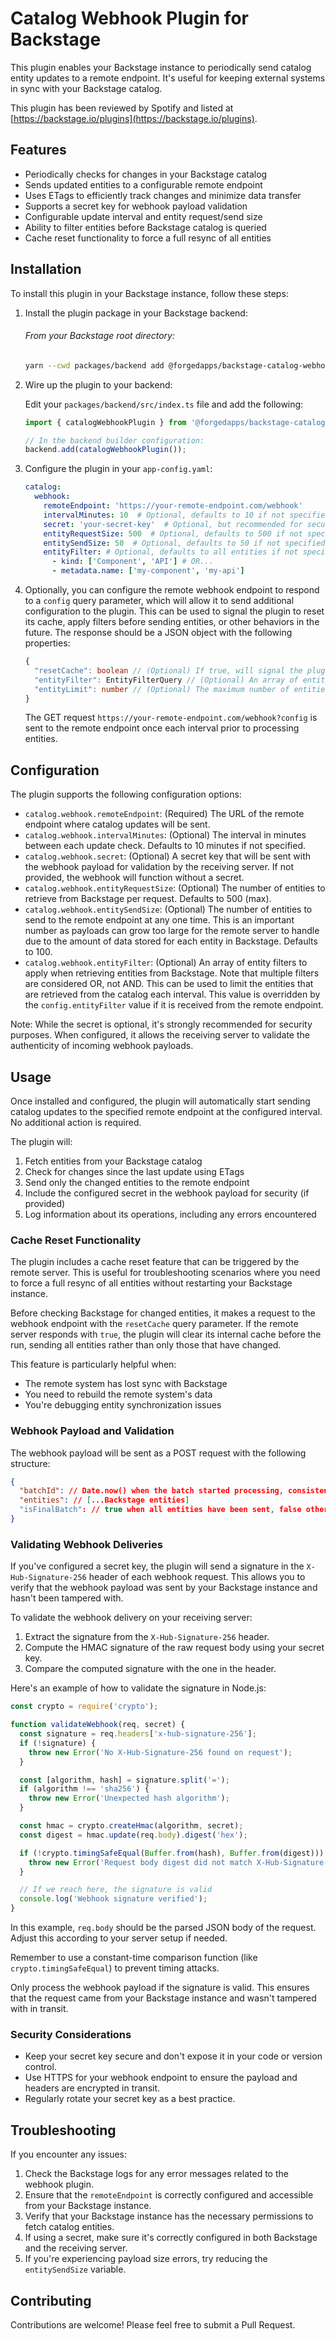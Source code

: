 # Catalog Webhook Plugin for Backstage

This plugin enables your Backstage instance to periodically send catalog entity updates to a remote endpoint. It's useful for keeping external systems in sync with your Backstage catalog.

This plugin has been reviewed by Spotify and listed at [https://backstage.io/plugins](https://backstage.io/plugins).

## Features

- Periodically checks for changes in your Backstage catalog
- Sends updated entities to a configurable remote endpoint
- Uses ETags to efficiently track changes and minimize data transfer
- Supports a secret key for webhook payload validation
- Configurable update interval and entity request/send size
- Ability to filter entities before Backstage catalog is queried
- Cache reset functionality to force a full resync of all entities

## Installation

To install this plugin in your Backstage instance, follow these steps:

1. Install the plugin package in your Backstage backend:

   ###### From your Backstage root directory:
   ```bash   
   yarn --cwd packages/backend add @forgedapps/backstage-catalog-webhook-plugin
   ```

2. Wire up the plugin to your backend:

   Edit your `packages/backend/src/index.ts` file and add the following:

   ```typescript
   import { catalogWebhookPlugin } from '@forgedapps/backstage-catalog-webhook-plugin';

   // In the backend builder configuration:
   backend.add(catalogWebhookPlugin());
   ```

3. Configure the plugin in your `app-config.yaml`:

   ```yaml
   catalog:
     webhook:
       remoteEndpoint: 'https://your-remote-endpoint.com/webhook'
       intervalMinutes: 10  # Optional, defaults to 10 if not specified
       secret: 'your-secret-key'  # Optional, but recommended for security
       entityRequestSize: 500  # Optional, defaults to 500 if not specified
       entitySendSize: 50  # Optional, defaults to 50 if not specified
       entityFilter: # Optional, defaults to all entities if not specified
         - kind: ['Component', 'API'] # OR...
         - metadata.name: ['my-component', 'my-api']
   ```

4. Optionally, you can configure the remote webhook endpoint to respond to a `config` query parameter, which will allow it to send additional configuration to the plugin. This can be used to signal the plugin to reset its cache, apply filters before sending entities, or other behaviors in the future. The response should be a JSON object with the following properties:
   
   ```ts
   {
     "resetCache": boolean // (Optional) If true, will signal the plugin to clear its cache before sending entities.
     "entityFilter": EntityFilterQuery // (Optional) An array of entity filters to apply when retrieving entities from Backstage. This can be used to limit the entities that are retrieved from the catalog each interval.
     "entityLimit": number // (Optional) The maximum number of entities to send to the remote endpoint. This can be used to limit the number of entities sent to the remote endpoint each interval for testing purposes.
   }
   ```

   The GET request `https://your-remote-endpoint.com/webhook?config` is sent to the remote endpoint once each interval prior to processing entities.

## Configuration

The plugin supports the following configuration options:

- `catalog.webhook.remoteEndpoint`: (Required) The URL of the remote endpoint where catalog updates will be sent.
- `catalog.webhook.intervalMinutes`: (Optional) The interval in minutes between each update check. Defaults to 10 minutes if not specified.
- `catalog.webhook.secret`: (Optional) A secret key that will be sent with the webhook payload for validation by the receiving server. If not provided, the webhook will function without a secret.
- `catalog.webhook.entityRequestSize`: (Optional) The number of entities to retrieve from Backstage per request. Defaults to 500 (max).
- `catalog.webhook.entitySendSize`: (Optional) The number of entities to send to the remote endpoint at any one time. This is an important number as payloads can grow too large for the remote server to handle due to the amount of data stored for each entity in Backstage. Defaults to 100.
- `catalog.webhook.entityFilter`: (Optional) An array of entity filters to apply when retrieving entities from Backstage. Note that multiple filters are considered OR, not AND. This can be used to limit the entities that are retrieved from the catalog each interval. This value is overridden by the `config.entityFilter` value if it is received from the remote endpoint.

Note: While the secret is optional, it's strongly recommended for security purposes. When configured, it allows the receiving server to validate the authenticity of incoming webhook payloads.

## Usage

Once installed and configured, the plugin will automatically start sending catalog updates to the specified remote endpoint at the configured interval. No additional action is required.

The plugin will:

1. Fetch entities from your Backstage catalog
2. Check for changes since the last update using ETags
3. Send only the changed entities to the remote endpoint
4. Include the configured secret in the webhook payload for security (if provided)
5. Log information about its operations, including any errors encountered

### Cache Reset Functionality

The plugin includes a cache reset feature that can be triggered by the remote server. This is useful for troubleshooting scenarios where you need to force a full resync of all entities without restarting your Backstage instance.

Before checking Backstage for changed entities, it makes a request to the webhook endpoint with the `resetCache` query parameter. If the remote server responds with `true`, the plugin will clear its internal cache before the run, sending all entities rather than only those that have changed.

This feature is particularly helpful when:
- The remote system has lost sync with Backstage
- You need to rebuild the remote system's data
- You're debugging entity synchronization issues

### Webhook Payload and Validation

The webhook payload will be sent as a POST request with the following structure:

```json
{
  "batchId": // Date.now() when the batch started processing, consistent until isFinalBatch is true,
  "entities": // [...Backstage entities]
  "isFinalBatch": // true when all entities have been sent, false otherwise
}
```

### Validating Webhook Deliveries

If you've configured a secret key, the plugin will send a signature in the `X-Hub-Signature-256` header of each webhook request. This allows you to verify that the webhook payload was sent by your Backstage instance and hasn't been tampered with.

To validate the webhook delivery on your receiving server:

1. Extract the signature from the `X-Hub-Signature-256` header.
2. Compute the HMAC signature of the raw request body using your secret key.
3. Compare the computed signature with the one in the header.

Here's an example of how to validate the signature in Node.js:

```javascript
const crypto = require('crypto');

function validateWebhook(req, secret) {
  const signature = req.headers['x-hub-signature-256'];
  if (!signature) {
    throw new Error('No X-Hub-Signature-256 found on request');
  }

  const [algorithm, hash] = signature.split('=');
  if (algorithm !== 'sha256') {
    throw new Error('Unexpected hash algorithm');
  }

  const hmac = crypto.createHmac(algorithm, secret);
  const digest = hmac.update(req.body).digest('hex');

  if (!crypto.timingSafeEqual(Buffer.from(hash), Buffer.from(digest))) {
    throw new Error('Request body digest did not match X-Hub-Signature-256');
  }

  // If we reach here, the signature is valid
  console.log('Webhook signature verified');
}
```

In this example, `req.body` should be the parsed JSON body of the request. Adjust this according to your server setup if needed.

Remember to use a constant-time comparison function (like `crypto.timingSafeEqual`) to prevent timing attacks.

Only process the webhook payload if the signature is valid. This ensures that the request came from your Backstage instance and wasn't tampered with in transit.

### Security Considerations

- Keep your secret key secure and don't expose it in your code or version control.
- Use HTTPS for your webhook endpoint to ensure the payload and headers are encrypted in transit.
- Regularly rotate your secret key as a best practice.

## Troubleshooting

If you encounter any issues:

1. Check the Backstage logs for any error messages related to the webhook plugin.
2. Ensure that the `remoteEndpoint` is correctly configured and accessible from your Backstage instance.
3. Verify that your Backstage instance has the necessary permissions to fetch catalog entities.
4. If using a secret, make sure it's correctly configured in both Backstage and the receiving server.
5. If you're experiencing payload size errors, try reducing the `entitySendSize` variable.

## Contributing

Contributions are welcome! Please feel free to submit a Pull Request.
